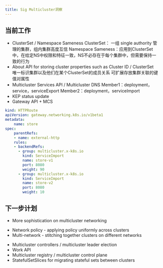 ```yaml
---
title: Sig Multicluster洞察
---
```


## 当前工作

* ClusterSet / Namespace Sameness
ClusterSet： 一组 single authority 管理的集群，组内集群高度互信
Namespace Sameness：应用到ClusterSet中，在给定NS中权限和特征一致，NS不必存在于每个集群中，但需要保持一致的行为
* About API for storing cluster properties such as Cluster ID / ClusterSet
唯一标识集群以及他们在某个ClusterSet的成员关系
可扩展存放集群关联的键值对属性
* Multicluster Services API / Multicluster DNS
Member1：deployment，service，serviceExport
Member2：deployment，serviceImport
* KEP status update
* Gateway API + MCS
```yaml
kind: HTTPRoute
apiVersion: gateway.networking.k8s.io/v1beta1
metadata:
    name: store
spec:
    parentRefs:
    - name: external-http
    rules:
    - backendRefs:
      - group: multicluster.x-k8s.io
        kind: ServiceImport
        name: store-v1
        port: 8080
        weight: 90
      - group: multicluster.x-k8s.io
        kind: ServiceImport
        name: store-v2
        port: 8080
        weight: 10
```

## 下一步计划

* More sophistication on multicluster networking
- Network policy - applying policy uniformly across clusters
- Multi-network - stitching together clusters on different networks

* Multicluster controllers / multicluster leader election
* Work API
* Multicluster registry / multicluster control plane
* StatefulSetSlices for migrating stateful sets between clusters

